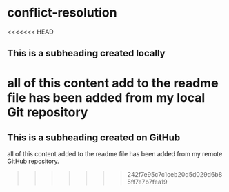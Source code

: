 # conflict-resolution

<<<<<<< HEAD
## This is a subheading created locally

all of this content add to the readme file has been added from my local Git repository
=======
## This is a subheading created on GitHub

all of this content added to the readme file has been added from my remote GitHub repository.
>>>>>>> 242f7e95c7c1ceb20d5d029d6b85ff7e7b7fea19
